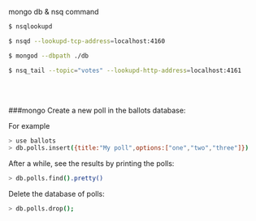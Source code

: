 mongo db & nsq command

```sh
$ nsqlookupd
```
```sh
$ nsqd --lookupd-tcp-address=localhost:4160
```
```sh
$ mongod --dbpath ./db
```
```sh
$ nsq_tail --topic="votes" --lookupd-http-address=localhost:4161
```
<br><br>

###mongo
Create a new poll in the ballots database:

For example

```sh
> use ballots
> db.polls.insert({title:"My poll",options:["one","two","three"]})
```

After a while, see the results by printing the polls:

```sh
> db.polls.find().pretty()
```

Delete the database of polls:

```sh
> db.polls.drop();
```